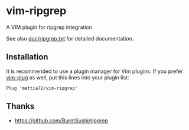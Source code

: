 # vim-ripgrep  

A VIM plugin for ripgrep integration

See also [doc/ripgrep.txt](http://raw.github.com/mattia72/vim-ripgrep/master/doc/ripgrep.txt)
for detailed documentation.

##  Installation

It is recommended to use a plugin manager for Vim plugins.
If you prefer [vim-plug](https://github.com/junegunn/vim-plug "vim-plug") as
well, put this lines into your plugin list:
```
Plug 'mattia72/vim-ripgrep' 
```

## Thanks
* https://github.com/BurntSushi/ripgrep
